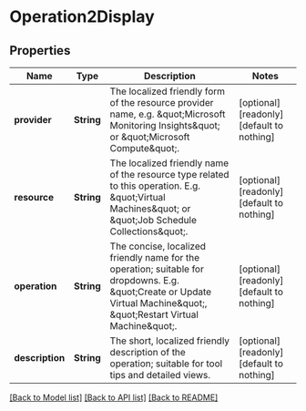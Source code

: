# Operation2Display


## Properties
Name | Type | Description | Notes
------------ | ------------- | ------------- | -------------
**provider** | **String** | The localized friendly form of the resource provider name, e.g. \&quot;Microsoft Monitoring Insights\&quot; or \&quot;Microsoft Compute\&quot;. | [optional] [readonly] [default to nothing]
**resource** | **String** | The localized friendly name of the resource type related to this operation. E.g. \&quot;Virtual Machines\&quot; or \&quot;Job Schedule Collections\&quot;. | [optional] [readonly] [default to nothing]
**operation** | **String** | The concise, localized friendly name for the operation; suitable for dropdowns. E.g. \&quot;Create or Update Virtual Machine\&quot;, \&quot;Restart Virtual Machine\&quot;. | [optional] [readonly] [default to nothing]
**description** | **String** | The short, localized friendly description of the operation; suitable for tool tips and detailed views. | [optional] [readonly] [default to nothing]


[[Back to Model list]](../README.md#models) [[Back to API list]](../README.md#api-endpoints) [[Back to README]](../README.md)


